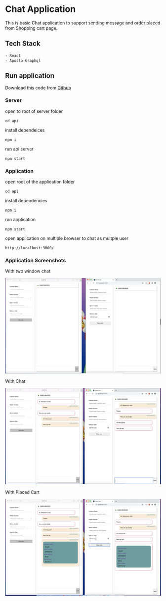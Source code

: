 # Chat Application 

This is basic Chat application to support sending message and order placed from Shopping cart page.

## Tech Stack

    - React
    - Apollo Graphql

## Run application

Download this code from [Github]()

### Server

open to root of server folder

    cd api

install dependeices

    npm i

run api server

    npm start

### Application

open root of the application folder

    cd api

install dependencies

    npm i

run application

    npm start

open application on multiple browser to chat as multple user 

    http://localhost:3000/


### Application Screenshots

With two window chat

![alt text](./chat-design.png "Default Design")


With Chat

![alt text](./withChat.png "With live message")

With Placed Cart

![alt text](./withCart.png "With live message")